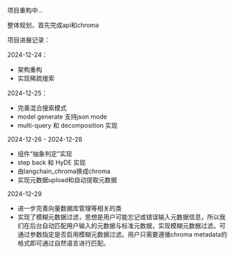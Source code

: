 项目重构中...

整体规划，首先完成api和chroma

项目进展记录：

2024-12-24：
- 架构重构
- 实现稀疏搜索

2024-12-25：
- 完善混合搜索模式
- model generate 支持json mode
- multi-query 和 decomposition 实现

2024-12-26 - 2024-12-28
- 组件“抽象判定”实现
- step back 和 HyDE 实现
- 由langchain_chroma换成chroma
- 实现元数据upload和自动提取元数据

2024-12-29
- 进一步完善向量数据库管理等相关的类
- 实现了模糊元数据过滤，思想是用户可能忘记或错误输入元数据信息，所以我们在后台自动匹配用户输入的元数据与标准元数据，实现模糊元数据过滤。可通过参数指定是否启用模糊元数据过滤。用户只需要遵循chroma metadata的格式即可通过自然语言进行匹配。
